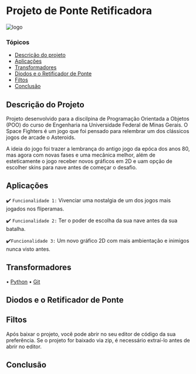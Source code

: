 # Projeto de Ponte Retificadora
![logo]()

### Tópicos

- [Descrição do projeto](#descrição-do-projeto)
- [Aplicações](#aplicações)
- [Transformadores](#transformadores)
- [Diodos e o Retificador de Ponte](#diodos-e-o-retificador-de-ponte)
- [Filtos](#filtos)
- [Conclusão](#conclusão)

## Descrição do Projeto

<p alinhar="justificar">
Projeto desenvolvido para a discilpina de Programação Orientada a Objetos (POO) do curso de Engenharia na Universidade Federal de Minas Gerais. O Space Fighters é um jogo que foi pensado para relembrar um dos clássicos jogos de arcade o Asteroids.

A ideia do jogo foi trazer a lembrança do antigo jogo da epóca dos anos 80, mas agora com novas fases e uma mecânica melhor, além de esteticamente o jogo receber novos gráficos em 2D e uam opção de escolher skins para nave antes de começar o desafio.
</p>

## Aplicações

✔️ `Funcionalidade 1:` Vivenciar uma nostalgia de um dos jogos mais jogados nos fliperamas.

✔️ `Funcionalidade 2:` Ter o poder de escolha da sua nave antes da sua batalha.

✔️`Funcionalidade 3:` Um novo gráfico 2D com mais ambientação e inimigos nunca visto antes.

## Transformadores

• [Python](https://www.python.org/)</a>
• [Git](https://www.git-scm.com/)

## Diodos e o Retificador de Ponte


## Filtos

<p alinhar="justificar">
Após baixar o projeto, você pode abrir no seu editor de código da sua preferência. Se o projeto for baixado via zip, é necessário extraí-lo antes de abrir no editor.
</p>

## Conclusão


